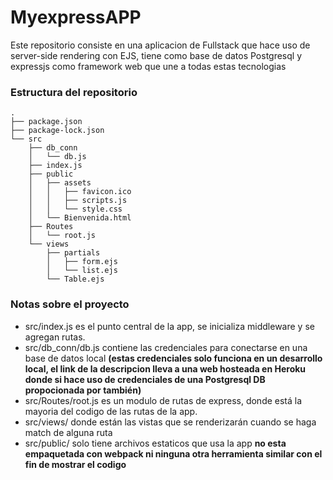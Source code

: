 # MyexpressAPP
Este repositorio consiste en una aplicacion de Fullstack que hace uso de server-side rendering con EJS,
tiene como base de datos Postgresql y expressjs como framework web que une a todas estas tecnologias


### Estructura del repositorio
```
.
├── package.json
├── package-lock.json
└── src
    ├── db_conn
    │   └── db.js
    ├── index.js
    ├── public
    │   ├── assets
    │   │   ├── favicon.ico
    │   │   ├── scripts.js
    │   │   └── style.css
    │   └── Bienvenida.html
    ├── Routes
    │   └── root.js
    └── views
        ├── partials
        │   ├── form.ejs
        │   └── list.ejs
        └── Table.ejs

```
### Notas sobre el proyecto

* src/index.js es el punto central de la app, se inicializa middleware y se agregan rutas. 
* src/db_conn/db.js contiene las credenciales para conectarse en una base de datos local **(estas credenciales solo funciona en un desarrollo local, 
el link de la descripcion lleva a una web hosteada en Heroku donde si hace uso de credenciales de una Postgresql DB propocionada por también)**
* src/Routes/root.js es un modulo  de rutas de express, donde está la mayoria del codigo de las rutas de la app.
* src/views/ donde están las vistas que se renderizarán cuando se haga match de alguna ruta
* src/public/ solo tiene archivos estaticos que usa la app **no esta empaquetada con webpack ni ninguna otra herramienta similar con el fin de mostrar el codigo**
